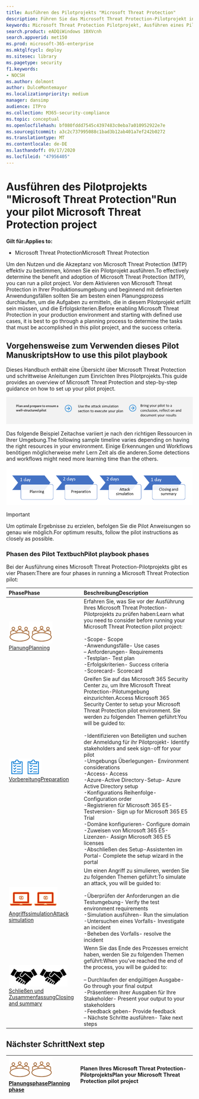 ```yaml
---
title: Ausführen des Pilotprojekts "Microsoft Threat Protection"
description: Führen Sie das Microsoft Threat Protection-Pilotprojekt in Production aus, um die Vorteile und die Akzeptanz von Microsoft Threat Protection (MTP) effektiv zu ermitteln.
keywords: Microsoft Threat Protection Pilotprojekt, Ausführen eines Pilotprojekts für Microsoft Threat Protection, bewerten von Microsoft Threat Protection in der Produktion, Microsoft Threat Protection-Pilotprojekt, Cyber Security, Advanced persistent Threat, Enterprise Security, Devices, Device, Identity, users, Data, Applications, Incidents, Automated Investigation and Remediation, Advanced Hunting
search.product: eADQiWindows 10XVcnh
search.appverid: met150
ms.prod: microsoft-365-enterprise
ms.mktglfcycl: deploy
ms.sitesec: library
ms.pagetype: security
f1.keywords:
- NOCSH
ms.author: dolmont
author: DulceMontemayor
ms.localizationpriority: medium
manager: dansimp
audience: ITPro
ms.collection: M365-security-compliance
ms.topic: conceptual
ms.openlocfilehash: bf080fddd7545c4397483c0eba7a010952922e7e
ms.sourcegitcommit: a3c2c737995088c1bad3b12ab401a7ef242b0272
ms.translationtype: MT
ms.contentlocale: de-DE
ms.lasthandoff: 09/17/2020
ms.locfileid: "47956405"
---
```

# <a name="run-your-pilot-microsoft-threat-protection-project"></a><span data-ttu-id="3ac1b-104">Ausführen des Pilotprojekts "Microsoft Threat Protection"</span><span class="sxs-lookup"><span data-stu-id="3ac1b-104">Run your pilot Microsoft Threat Protection project</span></span> 

<span data-ttu-id="3ac1b-105">**Gilt für:**</span><span class="sxs-lookup"><span data-stu-id="3ac1b-105">**Applies to:**</span></span>
- <span data-ttu-id="3ac1b-106">Microsoft Threat Protection</span><span class="sxs-lookup"><span data-stu-id="3ac1b-106">Microsoft Threat Protection</span></span>

<span data-ttu-id="3ac1b-107">Um den Nutzen und die Akzeptanz von Microsoft Threat Protection (MTP) effektiv zu bestimmen, können Sie ein Pilotprojekt ausführen.</span><span class="sxs-lookup"><span data-stu-id="3ac1b-107">To effectively determine the benefit and adoption of Microsoft Threat Protection (MTP), you can run a pilot project.</span></span> <span data-ttu-id="3ac1b-108">Vor dem Aktivieren von Microsoft Threat Protection in Ihrer Produktionsumgebung und beginnend mit definierten Anwendungsfällen sollten Sie am besten einen Planungsprozess durchlaufen, um die Aufgaben zu ermitteln, die in diesem Pilotprojekt erfüllt sein müssen, und die Erfolgskriterien.</span><span class="sxs-lookup"><span data-stu-id="3ac1b-108">Before enabling Microsoft Threat Protection in your production environment and starting with defined use cases, it is best to go through a planning process to determine the tasks that must be accomplished in this pilot project, and the success criteria.</span></span> 


## <a name="how-to-use-this-pilot-playbook"></a><span data-ttu-id="3ac1b-109">Vorgehensweise zum Verwenden dieses Pilot Manuskripts</span><span class="sxs-lookup"><span data-stu-id="3ac1b-109">How to use this pilot playbook</span></span>

<span data-ttu-id="3ac1b-110">Dieses Handbuch enthält eine Übersicht über Microsoft Threat Protection und schrittweise Anleitungen zum Einrichten Ihres Pilotprojekts.</span><span class="sxs-lookup"><span data-stu-id="3ac1b-110">This guide provides an overview of Microsoft Threat Protection and step-by-step guidance on how to set up your pilot project.</span></span> 

![Phasen bei der Ausführung eines Microsoft Threat Protection-Pilotprojekts](../../media/pilotphases.png)

<span data-ttu-id="3ac1b-112">Das folgende Beispiel Zeitachse variiert je nach den richtigen Ressourcen in Ihrer Umgebung.</span><span class="sxs-lookup"><span data-stu-id="3ac1b-112">The following sample timeline varies depending on having the right resources in your environment.</span></span> <span data-ttu-id="3ac1b-113">Einige Erkennungen und Workflows benötigen möglicherweise mehr Lern Zeit als die anderen.</span><span class="sxs-lookup"><span data-stu-id="3ac1b-113">Some detections and workflows might need more learning time than the others.</span></span>

![Beispiel Zeitachse bei der Ausführung eines Microsoft Threat Protection-Pilotprojekts](../../media/pilotimeline.png)

>[!IMPORTANT]
><span data-ttu-id="3ac1b-115">Um optimale Ergebnisse zu erzielen, befolgen Sie die Pilot Anweisungen so genau wie möglich.</span><span class="sxs-lookup"><span data-stu-id="3ac1b-115">For optimum results, follow the pilot instructions as closely as possible.</span></span>


### <a name="pilot-playbook-phases"></a><span data-ttu-id="3ac1b-116">Phasen des Pilot Textbuch</span><span class="sxs-lookup"><span data-stu-id="3ac1b-116">Pilot playbook phases</span></span> 

<span data-ttu-id="3ac1b-117">Bei der Ausführung eines Microsoft Threat Protection-Pilotprojekts gibt es vier Phasen:</span><span class="sxs-lookup"><span data-stu-id="3ac1b-117">There are four phases in running a Microsoft Threat Protection pilot:</span></span>

|<span data-ttu-id="3ac1b-118">Phase</span><span class="sxs-lookup"><span data-stu-id="3ac1b-118">Phase</span></span> | <span data-ttu-id="3ac1b-119">Beschreibung</span><span class="sxs-lookup"><span data-stu-id="3ac1b-119">Description</span></span> | 
|:-------|:-----|
| <span data-ttu-id="3ac1b-120">![Planung](../../media/mtp/plan.png)</span><span class="sxs-lookup"><span data-stu-id="3ac1b-120">![Planning](../../media/mtp/plan.png)</span></span><br>[<span data-ttu-id="3ac1b-121">Planung</span><span class="sxs-lookup"><span data-stu-id="3ac1b-121">Planning</span></span>](mtp-pilot-plan.md)| <span data-ttu-id="3ac1b-122">Erfahren Sie, was Sie vor der Ausführung Ihres Microsoft Threat Protection-Pilotprojekts zu prüfen haben:</span><span class="sxs-lookup"><span data-stu-id="3ac1b-122">Learn what you need to consider before running your Microsoft Threat Protection pilot project:</span></span> <br><br><span data-ttu-id="3ac1b-123">-Scope</span><span class="sxs-lookup"><span data-stu-id="3ac1b-123">- Scope</span></span> <br> <span data-ttu-id="3ac1b-124">-Anwendungsfälle</span><span class="sxs-lookup"><span data-stu-id="3ac1b-124">- Use cases</span></span> <br><span data-ttu-id="3ac1b-125">– Anforderungen</span><span class="sxs-lookup"><span data-stu-id="3ac1b-125">- Requirements</span></span> <br><span data-ttu-id="3ac1b-126">-Testplan</span><span class="sxs-lookup"><span data-stu-id="3ac1b-126">- Test plan</span></span> <br> <span data-ttu-id="3ac1b-127">-Erfolgskriterien</span><span class="sxs-lookup"><span data-stu-id="3ac1b-127">- Success criteria</span></span> <br> <span data-ttu-id="3ac1b-128">-Scorecard</span><span class="sxs-lookup"><span data-stu-id="3ac1b-128">- Scorecard</span></span> 
| <span data-ttu-id="3ac1b-129">![Vorbereitung](../../media/prepare.png)</span><span class="sxs-lookup"><span data-stu-id="3ac1b-129">![Preparation](../../media/prepare.png)</span></span> <br>[<span data-ttu-id="3ac1b-130">Vorbereitung</span><span class="sxs-lookup"><span data-stu-id="3ac1b-130">Preparation</span></span>](mtp-evaluation.md)|  <span data-ttu-id="3ac1b-131">Greifen Sie auf das Microsoft 365 Security Center zu, um Ihre Microsoft Threat Protection-Pilotumgebung einzurichten.</span><span class="sxs-lookup"><span data-stu-id="3ac1b-131">Access Microsoft 365 Security Center to setup your Microsoft Threat Protection pilot  environment.</span></span> <span data-ttu-id="3ac1b-132">Sie werden zu folgenden Themen geführt:</span><span class="sxs-lookup"><span data-stu-id="3ac1b-132">You will be guided to:</span></span><br><br><span data-ttu-id="3ac1b-133">-Identifizieren von Beteiligten und suchen der Anmeldung für ihr Pilotprojekt</span><span class="sxs-lookup"><span data-stu-id="3ac1b-133">- Identify stakeholders and seek sign-off for your pilot</span></span> <br> <span data-ttu-id="3ac1b-134">-Umgebungs Überlegungen</span><span class="sxs-lookup"><span data-stu-id="3ac1b-134">- Environment considerations</span></span> <br><span data-ttu-id="3ac1b-135">-Access</span><span class="sxs-lookup"><span data-stu-id="3ac1b-135">- Access</span></span> <br><span data-ttu-id="3ac1b-136">-Azure-Active Directory-Setup</span><span class="sxs-lookup"><span data-stu-id="3ac1b-136">- Azure Active Directory setup</span></span> <br> <span data-ttu-id="3ac1b-137">-Konfigurations Reihenfolge</span><span class="sxs-lookup"><span data-stu-id="3ac1b-137">- Configuration order</span></span> <br> <span data-ttu-id="3ac1b-138">-Registrieren für Microsoft 365 E5-Testversion</span><span class="sxs-lookup"><span data-stu-id="3ac1b-138">- Sign up for Microsoft 365 E5 Trial</span></span> <br> <span data-ttu-id="3ac1b-139">-Domäne konfigurieren</span><span class="sxs-lookup"><span data-stu-id="3ac1b-139">- Configure domain</span></span> <br><span data-ttu-id="3ac1b-140">-Zuweisen von Microsoft 365 E5-Lizenzen</span><span class="sxs-lookup"><span data-stu-id="3ac1b-140">- Assign Microsoft 365 E5 licenses</span></span> <br> <span data-ttu-id="3ac1b-141">-Abschließen des Setup-Assistenten im Portal</span><span class="sxs-lookup"><span data-stu-id="3ac1b-141">- Complete the setup wizard in the portal</span></span>|
| <span data-ttu-id="3ac1b-142">![Angriffssimulation](../../media/mtp/run-sim.png)</span><span class="sxs-lookup"><span data-stu-id="3ac1b-142">![Attack simulation](../../media/mtp/run-sim.png)</span></span> <br>[<span data-ttu-id="3ac1b-143">Angriffssimulation</span><span class="sxs-lookup"><span data-stu-id="3ac1b-143">Attack simulation</span></span>](mtp-pilot-simulate.md) | <span data-ttu-id="3ac1b-144">Um einen Angriff zu simulieren, werden Sie zu folgenden Themen geführt:</span><span class="sxs-lookup"><span data-stu-id="3ac1b-144">To simulate an attack, you will be guided to:</span></span><br><br><span data-ttu-id="3ac1b-145">-Überprüfen der Anforderungen an die Testumgebung</span><span class="sxs-lookup"><span data-stu-id="3ac1b-145">- Verify the test environment requirements</span></span> <br><span data-ttu-id="3ac1b-146">-Simulation ausführen</span><span class="sxs-lookup"><span data-stu-id="3ac1b-146">-  Run the simulation</span></span> <br><span data-ttu-id="3ac1b-147">-Untersuchen eines Vorfalls</span><span class="sxs-lookup"><span data-stu-id="3ac1b-147">- Investigate an incident</span></span> <br><span data-ttu-id="3ac1b-148">-Beheben des Vorfalls</span><span class="sxs-lookup"><span data-stu-id="3ac1b-148">- resolve the incident</span></span> 
| <span data-ttu-id="3ac1b-149">![Schließen und Zusammenfassung](../../media/mtp/close.png)</span><span class="sxs-lookup"><span data-stu-id="3ac1b-149">![Closing and summary](../../media/mtp/close.png)</span></span> <br>[<span data-ttu-id="3ac1b-150">Schließen und Zusammenfassung</span><span class="sxs-lookup"><span data-stu-id="3ac1b-150">Closing and summary</span></span>](mtp-pilot-close.md) | <span data-ttu-id="3ac1b-151">Wenn Sie das Ende des Prozesses erreicht haben, werden Sie zu folgenden Themen geführt:</span><span class="sxs-lookup"><span data-stu-id="3ac1b-151">When you've reached the end of the process, you will be guided to:</span></span><br><br><span data-ttu-id="3ac1b-152">– Durchlaufen der endgültigen Ausgabe</span><span class="sxs-lookup"><span data-stu-id="3ac1b-152">- Go through your final output</span></span><br><span data-ttu-id="3ac1b-153">-Präsentieren ihrer Ausgaben für Ihre Stakeholder</span><span class="sxs-lookup"><span data-stu-id="3ac1b-153">- Present your output to your stakeholders</span></span> <br><span data-ttu-id="3ac1b-154">-Feedback geben</span><span class="sxs-lookup"><span data-stu-id="3ac1b-154">- Provide feedback</span></span> <br><span data-ttu-id="3ac1b-155">– Nächste Schritte ausführen</span><span class="sxs-lookup"><span data-stu-id="3ac1b-155">- Take next steps</span></span> 

## <a name="next-step"></a><span data-ttu-id="3ac1b-156">Nächster Schritt</span><span class="sxs-lookup"><span data-stu-id="3ac1b-156">Next step</span></span>
|<span data-ttu-id="3ac1b-157">![Planungsphase](../../media/mtp/plan.png)</span><span class="sxs-lookup"><span data-stu-id="3ac1b-157">![Planning phase](../../media/mtp/plan.png)</span></span> <br>[<span data-ttu-id="3ac1b-158">Planungsphase</span><span class="sxs-lookup"><span data-stu-id="3ac1b-158">Planning phase</span></span>](mtp-pilot-plan.md) | <span data-ttu-id="3ac1b-159">Planen Ihres Microsoft Threat Protection-Pilotprojekts</span><span class="sxs-lookup"><span data-stu-id="3ac1b-159">Plan your Microsoft Threat Protection pilot project</span></span> 
|:-------|:-----|
